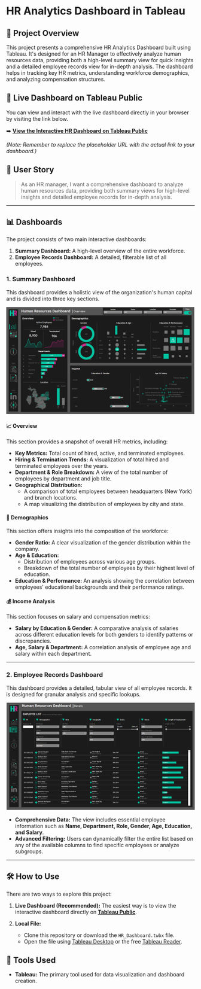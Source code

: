 # HR Analytics Dashboard in Tableau

## 🚀 Project Overview

This project presents a comprehensive HR Analytics Dashboard built using Tableau. It's designed for an HR Manager to effectively analyze human resources data, providing both a high-level summary view for quick insights and a detailed employee records view for in-depth analysis. The dashboard helps in tracking key HR metrics, understanding workforce demographics, and analyzing compensation structures.

## 🚀 Live Dashboard on Tableau Public

You can view and interact with the live dashboard directly in your browser by visiting the link below.

➡️ **[View the Interactive HR Dashboard on Tableau Public](https://public.tableau.com/shared/6C2G3PBDW?:display_count=n&:origin=viz_share_link)**

*(Note: Remember to replace the placeholder URL with the actual link to your dashboard.)*

## 🎯 User Story

> As an HR manager, I want a comprehensive dashboard to analyze human resources data, providing both summary views for high-level insights and detailed employee records for in-depth analysis.

---

## 📊 Dashboards

The project consists of two main interactive dashboards:

1.  **Summary Dashboard:** A high-level overview of the entire workforce.
2.  **Employee Records Dashboard:** A detailed, filterable list of all employees.

### 1. Summary Dashboard

This dashboard provides a holistic view of the organization's human capital and is divided into three key sections.

![Summary Dashboard](images/summary_dashboard.png)

#### **📈 Overview**

This section provides a snapshot of overall HR metrics, including:

* **Key Metrics:** Total count of hired, active, and terminated employees.
* **Hiring & Termination Trends:** A visualization of total hired and terminated employees over the years.
* **Department & Role Breakdown:** A view of the total number of employees by department and job title.
* **Geographical Distribution:**
    * A comparison of total employees between headquarters (New York) and branch locations.
    * A map visualizing the distribution of employees by city and state.

#### **👥 Demographics**

This section offers insights into the composition of the workforce:

* **Gender Ratio:** A clear visualization of the gender distribution within the company.
* **Age & Education:**
    * Distribution of employees across various age groups.
    * Breakdown of the total number of employees by their highest level of education.
* **Education & Performance:** An analysis showing the correlation between employees' educational backgrounds and their performance ratings.

#### **💰 Income Analysis**

This section focuses on salary and compensation metrics:

* **Salary by Education & Gender:** A comparative analysis of salaries across different education levels for both genders to identify patterns or discrepancies.
* **Age, Salary & Department:** A correlation analysis of employee age and salary within each department.

---

### 2. Employee Records Dashboard

This dashboard provides a detailed, tabular view of all employee records. It is designed for granular analysis and specific lookups.


![Employee Records Dashboard](images/employee_records.png)

* **Comprehensive Data:** The view includes essential employee information such as **Name, Department, Role, Gender, Age, Education, and Salary**.
* **Advanced Filtering:** Users can dynamically filter the entire list based on any of the available columns to find specific employees or analyze subgroups.

---

## 🛠️ How to Use

There are two ways to explore this project:

1.  **Live Dashboard (Recommended):** The easiest way is to view the interactive dashboard directly on **[Tableau Public](https://public.tableau.com/app/profile/your-profile/viz/your-dashboard-name)**.

2.  **Local File:**
    * Clone this repository or download the `HR_Dashboard.twbx` file.
    * Open the file using [Tableau Desktop](https://www.tableau.com/products/desktop) or the free [Tableau Reader](https://www.tableau.com/products/reader).

## 🔧 Tools Used

* **Tableau:** The primary tool used for data visualization and dashboard creation.
